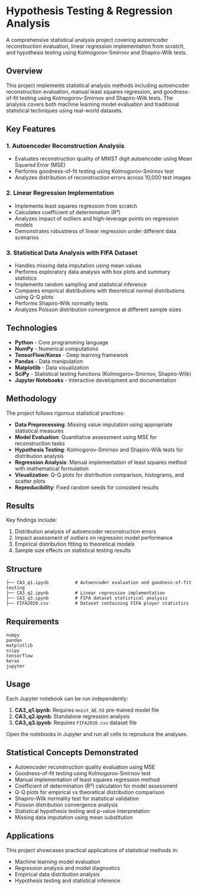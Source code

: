 # Hypothesis Testing & Regression Analysis

A comprehensive statistical analysis project covering autoencoder reconstruction evaluation, linear regression implementation from scratch, and hypothesis testing using Kolmogorov-Smirnov and Shapiro-Wilk tests.

## Overview

This project implements statistical analysis methods including autoencoder reconstruction evaluation, manual least squares regression, and goodness-of-fit testing using Kolmogorov-Smirnov and Shapiro-Wilk tests. The analysis covers both machine learning model evaluation and traditional statistical techniques using real-world datasets.

## Key Features

### 1. Autoencoder Reconstruction Analysis
- Evaluates reconstruction quality of MNIST digit autoencoder using Mean Squared Error (MSE)
- Performs goodness-of-fit testing using Kolmogorov-Smirnov test
- Analyzes distribution of reconstruction errors across 10,000 test images

### 2. Linear Regression Implementation
- Implements least squares regression from scratch
- Calculates coefficient of determination (R²)
- Analyzes impact of outliers and high-leverage points on regression models
- Demonstrates robustness of linear regression under different data scenarios

### 3. Statistical Data Analysis with FIFA Dataset
- Handles missing data imputation using mean values
- Performs exploratory data analysis with box plots and summary statistics
- Implements random sampling and statistical inference
- Compares empirical distributions with theoretical normal distributions using Q-Q plots
- Performs Shapiro-Wilk normality tests
- Analyzes Poisson distribution convergence at different sample sizes

## Technologies

- **Python** - Core programming language
- **NumPy** - Numerical computations
- **TensorFlow/Keras** - Deep learning framework
- **Pandas** - Data manipulation
- **Matplotlib** - Data visualization
- **SciPy** - Statistical testing functions (Kolmogorov-Smirnov, Shapiro-Wilk)
- **Jupyter Notebooks** - Interactive development and documentation

## Methodology

The project follows rigorous statistical practices:

- **Data Preprocessing**: Missing value imputation using appropriate statistical measures
- **Model Evaluation**: Quantitative assessment using MSE for reconstruction tasks
- **Hypothesis Testing**: Kolmogorov-Smirnov and Shapiro-Wilk tests for distribution analysis
- **Regression Analysis**: Manual implementation of least squares method with mathematical formulation
- **Visualization**: Q-Q plots for distribution comparison, histograms, and scatter plots
- **Reproducibility**: Fixed random seeds for consistent results

## Results

Key findings include:

1. Distribution analysis of autoencoder reconstruction errors
2. Impact assessment of outliers on regression model performance
3. Empirical distribution fitting to theoretical models
4. Sample size effects on statistical testing results

## Structure

```
├── CA3_q1.ipynb          # Autoencoder evaluation and goodness-of-fit testing
├── CA3_q2.ipynb          # Linear regression implementation
├── CA3_q3.ipynb          # FIFA dataset statistical analysis
├── FIFA2020.csv          # Dataset containing FIFA player statistics
```

## Requirements

```
numpy
pandas
matplotlib
scipy
tensorflow
keras
jupyter
```

## Usage

Each Jupyter notebook can be run independently:

1. **CA3_q1.ipynb**: Requires `mnist_AE.h5` pre-trained model file
2. **CA3_q2.ipynb**: Standalone regression analysis
3. **CA3_q3.ipynb**: Requires `FIFA2020.csv` dataset file

Open the notebooks in Jupyter and run all cells to reproduce the analyses.

## Statistical Concepts Demonstrated

- Autoencoder reconstruction quality evaluation using MSE
- Goodness-of-fit testing using Kolmogorov-Smirnov test
- Manual implementation of least squares regression method
- Coefficient of determination (R²) calculation for model assessment
- Q-Q plots for empirical vs theoretical distribution comparison
- Shapiro-Wilk normality test for statistical validation
- Poisson distribution convergence analysis
- Statistical hypothesis testing and p-value interpretation
- Missing data imputation using mean substitution

## Applications

This project showcases practical applications of statistical methods in:
- Machine learning model evaluation
- Regression analysis and model diagnostics
- Empirical data distribution analysis
- Hypothesis testing and statistical inference

